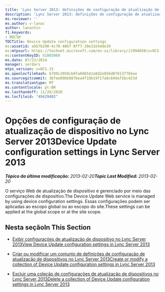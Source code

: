 ```yaml
---
title: 'Lync Server 2013: definições de configuração de atualização de dispositivo'
description: 'Lync Server 2013: definições de configuração de atualização de dispositivo.'
ms.reviewer: ''
ms.author: v-lanac
author: lanachin
f1.keywords:
- NOCSH
TOCTitle: Device Update configuration settings
ms:assetid: a567b290-4c78-48bf-8ff7-39e32e54de39
ms:mtpsurl: https://technet.microsoft.com/en-us/library/JJ994058(v=OCS.15)
ms:contentKeyID: 51803969
ms.date: 07/23/2014
manager: serdars
mtps_version: v=OCS.15
ms.openlocfilehash: b789c2058cb8fa046542a0d2e856d8f8137765ee
ms.sourcegitcommit: 36fee89bb887bea4f18b19f17a8c69daf5bc423d
ms.translationtype: MT
ms.contentlocale: pt-BR
ms.lasthandoff: 11/26/2020
ms.locfileid: "49429402"
---
```

# <a name="device-update-configuration-settings-in-lync-server-2013"></a><span data-ttu-id="4c403-103">Opções de configuração de atualização de dispositivo no Lync Server 2013</span><span class="sxs-lookup"><span data-stu-id="4c403-103">Device Update configuration settings in Lync Server 2013</span></span>

<div data-xmlns="http://www.w3.org/1999/xhtml">

<div class="topic" data-xmlns="http://www.w3.org/1999/xhtml" data-msxsl="urn:schemas-microsoft-com:xslt" data-cs="https://msdn.microsoft.com/">

<div data-asp="https://msdn2.microsoft.com/asp">



</div>

<div id="mainSection">

<div id="mainBody"><span data-ttu-id="4c403-104">

<span> </span></span><span class="sxs-lookup"><span data-stu-id="4c403-104">

<span> </span></span></span>

<span data-ttu-id="4c403-105">_**Tópico da última modificação:** 2013-02-20_</span><span class="sxs-lookup"><span data-stu-id="4c403-105">_**Topic Last Modified:** 2013-02-20_</span></span>

<span data-ttu-id="4c403-106">O serviço Web de atualização de dispositivo é gerenciado por meio das configurações de dispositivo.</span><span class="sxs-lookup"><span data-stu-id="4c403-106">The Device Update Web service is managed by using device configuration settings.</span></span> <span data-ttu-id="4c403-107">Essas configurações podem ser aplicadas ao escopo global ou ao escopo do site.</span><span class="sxs-lookup"><span data-stu-id="4c403-107">These settings can be applied at the global scope or at the site scope.</span></span>

<div>

## <a name="in-this-section"></a><span data-ttu-id="4c403-108">Nesta seção</span><span class="sxs-lookup"><span data-stu-id="4c403-108">In This Section</span></span>

  - [<span data-ttu-id="4c403-109">Exibir configurações de atualização de dispositivo no Lync Server 2013</span><span class="sxs-lookup"><span data-stu-id="4c403-109">View Device Update configuration settings in Lync Server 2013</span></span>](lync-server-2013-view-device-update-configuration-settings.md)

  - [<span data-ttu-id="4c403-110">Criar ou modificar um conjunto de definições de configuração de atualização de dispositivos no Lync Server 2013</span><span class="sxs-lookup"><span data-stu-id="4c403-110">Create or modify a collection of Device Update configuration settings in Lync Server 2013</span></span>](lync-server-2013-create-or-modify-a-collection-of-device-update-configuration-settings.md)

  - [<span data-ttu-id="4c403-111">Excluir uma coleção de configurações de atualização de dispositivos no Lync Server 2013</span><span class="sxs-lookup"><span data-stu-id="4c403-111">Delete a collection of Device Update configuration settings in Lync Server 2013</span></span>](lync-server-2013-delete-a-collection-of-device-update-configuration-settings.md)

<span data-ttu-id="4c403-112"></div>

</div>

<span> </span>

</div>

</div>

</span><span class="sxs-lookup"><span data-stu-id="4c403-112"></div>

</div>

<span> </span>

</div>

</div>

</span></span></div>

